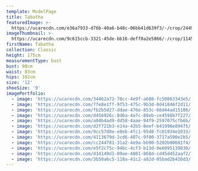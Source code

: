 ```yaml
---
template: ModelPage
title: Tabatha
featuredImage: >-
  https://ucarecdn.com/e36a7933-d76b-40a6-b48c-06bb41d639f3/-/crop/2449x1488/0,0/-/preview/
imageThumbnail: >-
  https://ucarecdn.com/9c615ccb-3321-45de-bb16-deff0a2e5866/-/crop/1145x1358/236,37/-/preview/
firstName: Tabatha
collection: Classic
height: 175cm
measurementType: bust
bust: 98cm
waist: 83cm
hips: 102cm
size: '12'
shoeSize: '9'
imagePortfolio:
  - image: 'https://ucarecdn.com/34462a72-70cc-4e9f-a608-fc50063343e5/'
  - image: 'https://ucarecdn.com/7fe8e1ff-9f53-475c-9b3d-0d41846f2d11/'
  - image: 'https://ucarecdn.com/fb2b5d27-ddae-476e-853c-66d44ad15106/'
  - image: 'https://ucarecdn.com/d456926c-8d6a-4a7c-88eb-ce4598b7f227/'
  - image: 'https://ucarecdn.com/a04b4ad9-dd58-4aae-94f9-2597075cfb6b/'
  - image: 'https://ucarecdn.com/d2f721b3-e14a-42b5-8eef-b41996e89475/'
  - image: 'https://ucarecdn.com/9cc57d0e-e8eb-4fc1-95d8-fc01934e1033/'
  - image: 'https://ucarecdn.com/4113679d-2cd6-407c-9f00-3717a590e2b5/'
  - image: 'https://ucarecdn.com/cc244781-31a2-4e9a-bb90-5202b00681f4/'
  - image: 'https://ucarecdn.com/e5f2c75c-94bc-4cf3-b13d-9e6095139830/'
  - image: 'https://ucarecdn.com/d14149d1-09ae-4081-868d-cd45d452aaf2/'
  - image: 'https://ucarecdn.com/3b50a6c5-118a-41c2-a82d-05bad2b416d3/'
---
```


